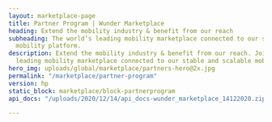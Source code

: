 ```yaml
---
layout: marketplace-page
title: Partner Program | Wunder Marketplace
heading: Extend the mobility industry & benefit from our reach
subheading: The world’s leading mobility marketplace connected to our stable and scalable
  mobility platform.
description: Extend the mobility industry & benefit from our reach. Join the world’s
  leading mobility marketplace connected to our stable and scalable mobility platform.
hero_img: uploads/global/marketplace/partners-hero@2x.jpg
permalink: "/marketplace/partner-program"
version: hp
static_block: marketplace/block-partnerprogram
api_docs: "/uploads/2020/12/14/api_docs-wunder_marketplace_14122020.zip"

---
```

